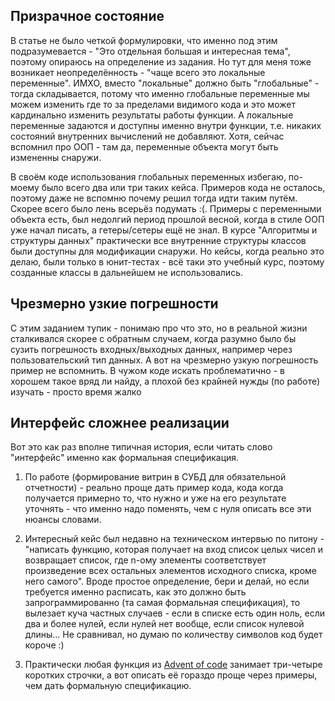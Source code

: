 ## Призрачное состояние

В статье не было четкой формулировки, что именно под этим подразумевается - "Это отдельная большая и интересная тема", поэтому опираюсь на определение из задания. Но тут для меня тоже возникает неопределённость - "чаще всего это локальные переменные". ИМХО, вместо "локальные" должно быть "глобальные" - тогда складывается, потому что именно глобальные переменные мы можем изменить где то за пределами видимого кода и это может кардинально изменить результаты работы функции. А локальные переменные задаются и доступны именно внутри функции, т.е. никаких состояний внутренних вычислений не добавляют. Хотя, сейчас вспомнил про ООП - там да, переменные объекта могут быть измененны снаружи.

В своём коде использования глобальных переменных избегаю, по-моему было всего два или три таких кейса. Примеров кода не осталось, поэтому даже не вспомню почему решил тогда идти таким путём. Скорее всего было лень всерьёз подумать :(. Примеры с переменными объекта есть, был недолгий период прошлой весной, когда в стиле ООП уже начал писать, а гетеры/сетеры ещё не знал. В курсе "Алгоритмы и структуры данных" практически все внутренние структуры классов были доступны для модификации снаружи. Но кейсы, когда реально это делаю, были только в юнит-тестах - всё таки это учебный курс, поэтому созданные классы в дальнейшем не использовались.

## Чрезмерно узкие погрешности

С этим заданием тупик - понимаю про что это, но в реальной жизни сталкивался скорее с обратным случаем, когда разумно было бы сузить погрешность входных/выходных данных, например через пользовательский тип данных. А вот на чрезмерно узкую погрешность пример не вспомнить. В чужом коде искать проблематично - в хорошем такое вряд ли найду, а плохой без крайней нужды (по работе) изучать - просто время жалко

## Интерфейс сложнее реализации
Вот это как раз вполне типичная история, если читать слово "интерфейс" именно как формальная спецификация. 

1. По работе (формирование витрин в СУБД для обязательной отчетности) - реально проще дать пример кода, кода когда получается примерно то, что нужно и уже на его результате уточнять - что именно надо поменять, чем с нуля описать все эти нюансы словами.

2. Интересный кейс был недавно на техническом интервью по питону - "написать функцию, которая получает на вход список целых чисел и возвращает список, где n-ому элементы соответствует произведение всех остальных элементов исходного списка, кроме него самого". Вроде простое определение, бери и делай, но если требуется именно расписать, как это должно быть запрограммированно (та самая формальная спецификация), то вылезает куча частных случаев - если в списке есть один ноль, если два и более нулей, если нулей нет вообще, если список нулевой длины... Не сравнивал, но думаю по количеству символов код будет короче :)

3. Практически любая функция из [Advent of code](https://github.com/sergushenkov/advent_of_code) занимает три-четыре коротких строчки, а вот описать её гораздо проще через примеры, чем дать формальную спецификацию.